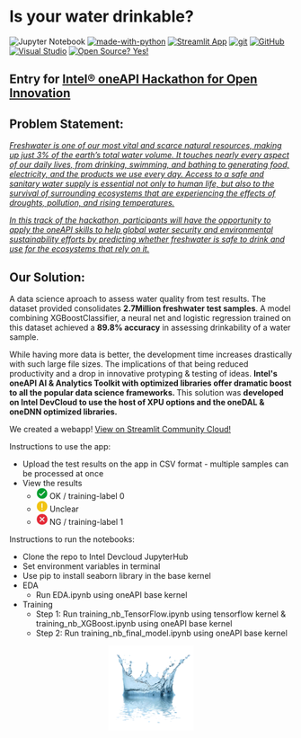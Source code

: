 # Is your water drinkable?

![Jupyter Notebook](https://img.shields.io/badge/Made%20with-Jupyter-orange?style=flat&logo=appveyor&logo=Jupyter)
[![made-with-python](https://img.shields.io/badge/Made%20with-Python-1f425f.svg)](https://www.python.org/)
[![Streamlit App](https://static.streamlit.io/badges/streamlit_badge_black_white.svg)](https://chahbaz-aman-intel-oneapi-water-quality-testing-app-fn87o0.streamlit.app/)
[![git](https://badgen.net/badge/icon/git?icon=git&label)](https://git-scm.com)
[![GitHub](https://badgen.net/badge/icon/github?icon=github&label)](https://github.com)
[![Visual Studio](https://badgen.net/badge/icon/visualstudio?icon=visualstudio&label)](https://visualstudio.microsoft.com)
[![Open Source? Yes!](https://badgen.net/badge/Open%20Source%20%3F/Yes%21/blue?icon=github)](https://github.com/Naereen/badges/)

<h2> 
  Entry for <a href="https://www.hackerearth.com/challenges/hackathon/intel-oneapi-hackathon-for-open-innovation/">Intel® oneAPI Hackathon for Open Innovation</a>
</h2>


## Problem Statement:
<i><a href="https://www.hackerearth.com/challenges/hackathon/intel-oneapi-hackathon-for-open-innovation/">
Freshwater is one of our most vital and scarce natural resources, making up just 3% of the earth’s total water volume. It touches nearly every aspect of our daily lives, from drinking, swimming, and bathing to generating food, electricity, and the products we use every day. Access to a safe and sanitary water supply is essential not only to human life, but also to the survival of surrounding ecosystems that are experiencing the effects of droughts, pollution, and rising temperatures.
</a></i>

<i><a href="https://www.hackerearth.com/challenges/hackathon/intel-oneapi-hackathon-for-open-innovation/">
In this track of the hackathon, <em>participants</em> will have the opportunity to apply the oneAPI skills to help global water security and environmental sustainability efforts by predicting whether freshwater is safe to drink and use for the ecosystems that rely on it.
</a></i>

## Our Solution:
A data science aproach to assess water quality from test results. The dataset provided consolidates <strong>2.7Million freshwater test samples</strong>. A model combining XGBoostClassifier, a neural net and logistic regression trained on this dataset achieved a <strong>89.8% accuracy</strong> in assessing drinkability of a water sample. 

While having more data is better, the development time increases drastically with such large file sizes. The implications of that being reduced productivity and a drop in innovative protyping & testing of ideas. <strong>Intel's oneAPI AI & Analytics Toolkit with optimized libraries offer dramatic boost to all the popular data science frameworks. </strong> This solution was <strong>developed on Intel DevCloud to use the host of XPU options and the oneDAL & oneDNN optimized libraries.</strong>

We created a webapp! [View on Streamlit Community Cloud!](https://chahbaz-aman-intel-oneapi-water-quality-testing-app-fn87o0.streamlit.app/)

Instructions to use the app:
* Upload the test results on the app in CSV format - multiple samples can be processed at once
* View the results 
  * <img src = 'https://github.com/Chahbaz-Aman/datastore/blob/main/Intel-oneAPI/tick.jpg?raw=true' style = "height:20px"/> OK / training-label 0
  * <img src = 'https://github.com/Chahbaz-Aman/datastore/blob/main/Intel-oneAPI/warning.jpg?raw=true' style = "height:20px"/> Unclear
  * <img src = 'https://github.com/Chahbaz-Aman/datastore/blob/main/Intel-oneAPI/cross.jpg?raw=true' style = "height:20px"/> NG / training-label 1

Instructions to run the notebooks:
* Clone the repo to Intel Devcloud JupyterHub
* Set environment variables in terminal
* Use pip to install seaborn library in the base kernel
* EDA
  * Run EDA.ipynb using oneAPI base kernel
* Training 
  * Step 1: Run training_nb_TensorFlow.ipynb using tensorflow kernel & training_nb_XGBoost.ipynb using oneAPI base kernel
  * Step 2: Run training_nb_final_model.ipynb using oneAPI base kernel

<center><img src = 'https://github.com/Chahbaz-Aman/datastore/blob/main/Intel-oneAPI/3519f0c9523c78e1267b548e99bb2249.png?raw=true' style='width:30%'/></center>

